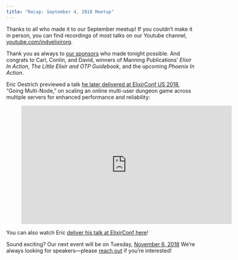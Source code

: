 ```yaml
---
title: "Recap: September 4, 2018 Meetup"
---
```


Thanks to all who made it to our September meetup! If you couldn’t make it in person, you can find recordings of most talks on our Youtube channel, [youtube.com/indyelixirorg](https://www.youtube.com/indyelixirorg).

Thank you as always to [our sponsors](https://www.meetup.com/indyelixir/sponsors/) who made tonight possible. And congrats to Carl, Conlin, and David, winners of Manning Publications’ *Elixir In Action*, *The Little Elixir and OTP Guidebook*, and the upcoming *Phoenix In Action*.

Eric Oestrich previewed a talk [he later delivered at ElixirConf US 2018](https://elixirconf.com/2018/speakers/eric-oestrich), “Going Multi-Node,” on scaling an online multi-user dungeon game across multiple servers for enhanced performance and reliability:

<figure>
  <div class="FlexVideo">
    <iframe width="560" height="315" src="https://www.youtube.com/embed/q0nh19COVQg" frameborder="0" allowfullscreen></iframe>
  </div>
</figure>

You can also watch Eric [deliver his talk at ElixirConf here](https://www.youtube.com/watch?v=lCUKQnkjajo)!

Sound exciting? Our next event will be on Tuesday, [November 6, 2018](https://www.meetup.com/indyelixir/events/254608732/) We’re always looking for speakers—please [reach out](mailto:hellostevegrossi+indyelixir@gmail.org) if you’re interested!
